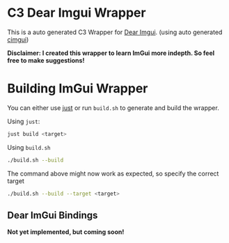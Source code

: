 # C3 Dear Imgui Wrapper

This is a auto generated C3 Wrapper for [Dear Imgui](https://github.com/ocornut/imgui). (using auto generated [cimgui](https://github.com/cimgui/cimgui.git))

**Disclaimer: I created this wrapper to learn ImGui more indepth. So feel free to make suggestions!**

# Building ImGui Wrapper
You can either use [just](https://github.com/casey/just) or run `build.sh` to generate and build the wrapper.

Using `just`:
```sh
just build <target>
```

Using `build.sh`
```sh
./build.sh --build
```
The command above might now work as expected, so specify the correct target
```sh
./build.sh --build --target <target>
```

## Dear ImGui Bindings
**Not yet implemented, but coming soon!**
